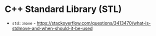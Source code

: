 # C++ Standard Library (STL)

- `std::move` - https://stackoverflow.com/questions/3413470/what-is-stdmove-and-when-should-it-be-used